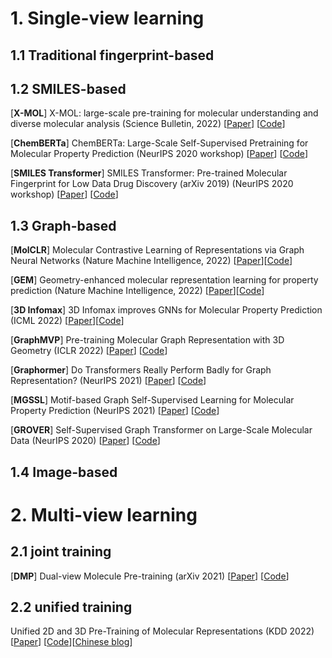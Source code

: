 # 1. Single-view learning

## 1.1 Traditional fingerprint-based





## 1.2 SMILES-based

[**X-MOL**] X-MOL: large-scale pre-training for molecular understanding and diverse molecular analysis (Science Bulletin, 2022) \[[Paper](https://www.sciencedirect.com/science/article/pii/S2095927322000445)] \[[Code](https://github.com/bm2-lab/X-MOL)\]

[**ChemBERTa**] ChemBERTa: Large-Scale Self-Supervised Pretraining for Molecular Property Prediction (NeurIPS 2020 workshop) \[[Paper](https://arxiv.org/abs/2010.09885)] \[[Code](https://github.com/HyunSeobKim/CHEM-BERT)\]

[**SMILES Transformer**] SMILES Transformer: Pre-trained Molecular Fingerprint for Low Data Drug Discovery (arXiv 2019) (NeurIPS 2020 workshop) \[[Paper](https://arxiv.org/abs/1911.04738)] \[[Code](https://github.com/DSPsleeporg/smiles-transformer)\]



## 1.3 Graph-based

[**MolCLR**] Molecular Contrastive Learning of Representations via Graph Neural Networks (Nature Machine Intelligence, 2022) [[Paper](https://www.nature.com/articles/s42256-022-00447-x)]\[[Code](https://github.com/yuyangw/MolCLR)]

[**GEM**] Geometry-enhanced molecular representation learning for property prediction (Nature Machine Intelligence, 2022) [[Paper](https://www.nature.com/articles/s42256-021-00438-4)]\[[Code](https://github.com/PaddlePaddle/PaddleHelix/tree/dev/apps/pretrained_compound/ChemRL/GEM)]

[**3D Infomax**] 3D Infomax improves GNNs for Molecular Property Prediction (ICML 2022) [[Paper](https://proceedings.mlr.press/v162/stark22a.html)]\[[Code](https://github.com/hannesstark/3dinfomax)]

[**GraphMVP**] Pre-training Molecular Graph Representation with 3D Geometry (ICLR 2022) \[[Paper](https://openreview.net/forum?id=xQUe1pOKPam)] \[[Code](https://github.com/chao1224/GraphMVP)\]

[**Graphormer**] Do Transformers Really Perform Badly for Graph Representation? (NeurIPS 2021) \[[Paper](https://proceedings.neurips.cc/paper/2021/hash/f1c1592588411002af340cbaedd6fc33-Abstract.html)] \[[Code](https://github.com/microsoft/Graphormer)\]

[**MGSSL**] Motif-based Graph Self-Supervised Learning for Molecular Property Prediction (NeurIPS 2021) \[[Paper](https://proceedings.neurips.cc/paper/2021/hash/85267d349a5e647ff0a9edcb5ffd1e02-Abstract.html)] \[[Code](https://github.com/zaixizhang/MGSSL)\]

[**GROVER**] Self-Supervised Graph Transformer on Large-Scale Molecular Data (NeurIPS 2020) \[[Paper](https://proceedings.neurips.cc/paper/2020/hash/94aef38441efa3380a3bed3faf1f9d5d-Abstract.html)] \[[Code](https://github.com/tencent-ailab/grover)\]



## 1.4 Image-based





# 2. Multi-view learning

## 2.1 joint training

[**DMP**] Dual-view Molecule Pre-training (arXiv 2021) \[[Paper](https://arxiv.org/abs/2106.10234)] \[[Code](https://github.com/microsoft/DVMP)\]



## 2.2 unified training

Unified 2D and 3D Pre-Training of Molecular Representations (KDD 2022) \[[Paper](https://arxiv.org/abs/2207.08806)] \[[Code](https://github.com/teslacool/UnifiedMolPretrain)\]\[[Chinese blog](https://zhuanlan.zhihu.com/p/544133918)]



